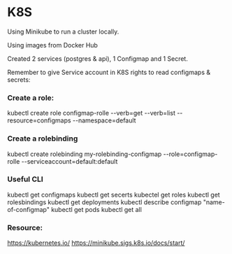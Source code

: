 # K8S

Using Minikube to run a cluster locally.

Using images from Docker Hub

Created 2 services (postgres & api), 1 Configmap and 1 Secret. 

Remember to give Service account in K8S rights to read configmaps & secrets:
### Create a role: 
kubectl create role configmap-rolle --verb=get --verb=list --resource=configmaps --namespace=default

### Create a rolebinding
kubectl create rolebinding my-rolebinding-configmap --role=configmap-rolle --serviceaccount=default:default

### Useful CLI
kubectl get configmaps
kubectl get secerts
kubectel get roles
kubectl get rolesbindings
kubectl get deployments
kubectl describe configmap "name-of-configmap"
kubectl get pods
kubectl get all


### Resource: 
https://kubernetes.io/
https://minikube.sigs.k8s.io/docs/start/
